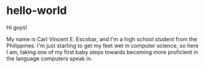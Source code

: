 # hello-world

Hi guys!

My name is Carl Vincent E. Escobar, and I'm a high school student from the Philippines. I'm just starting to get my feet wet in computer science, so here I am, taking one of my first baby steps towards becoming more proficient in the language computers speak in.

